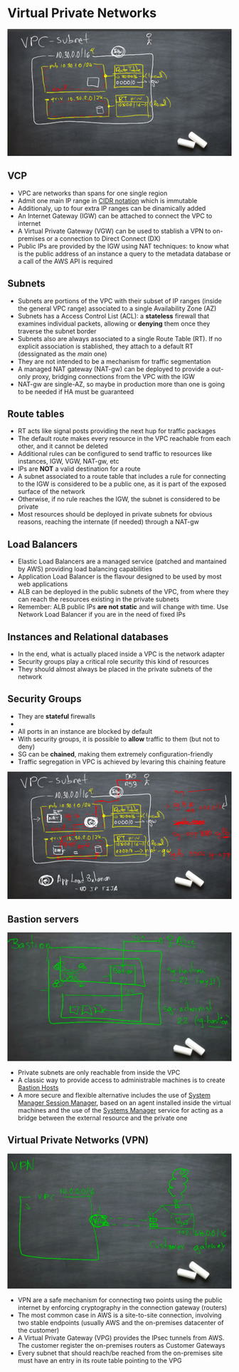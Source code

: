 # Virtual Private Networks

![Simple vpc with two subnets](02-subnets.png)

## VCP

* VPC are networks than spans for one single region
* Admit one main IP range in [CIDR notation](https://en.wikipedia.org/wiki/Classless_Inter-Domain_Routing) which is immutable
* Additionaly, up to four extra IP ranges can be dinamically added
* An Internet Gateway (IGW) can be attached to connect the VPC to internet
* A Virtual Private Gateway (VGW) can be used to stablish a VPN to on-premises or a connection to Direct Connect (DX)
* Public IPs are provided by the IGW using NAT techniques: to know what is the public address of an instance a query to the metadata database or a call of the AWS API is required

## Subnets

* Subnets are portions of the VPC with their subset of IP ranges (inside the general VPC range) associated to a single Availability Zone (AZ)
* Subnets has a Access Control List (ACL): a **stateless** firewall that examines individual packets, allowing or **denying** them once they traverse the subnet border
* Subnets also are always associated to a single Route Table (RT). If no explicit association is stablished, they attach to a default RT (dessignated as the *main* one)
* They are not intended to be a mechanism for traffic segmentation
* A managed NAT gateway (NAT-gw) can be deployed to provide a out-only proxy, bridging connections from the VPC with the IGW
* NAT-gw are single-AZ, so maybe in production more than one is going to be needed if HA must be guaranteed

## Route tables

* RT acts like signal posts providing the next hup for traffic packages
* The default route makes every resource in the VPC reachable from each other, and it cannot be deleted
* Additional rules can be configured to send traffic to resources like instances, IGW, VGW, NAT-gw, etc
* IPs are **NOT** a valid destination for a route
* A subnet associated to a route table that includes a rule for connecting to the IGW is considered to be a public one, as it is part of the exposed surface of the network
* Otherwise, if no rule reaches the IGW, the subnet is considered to be private
* Most resources should be deployed in private subnets for obvious reasons, reaching the internate (if needed) through a NAT-gw

## Load Balancers

* Elastic Load Balancers are a managed service (patched and mantained by AWS) providing load balancing capabilities
* Application Load Balancer is the flavour designed to be used by most web applications
* ALB can be deployed in the public subnets of the VPC, from where they can reach the resources existing in the private subnets
* Remember: ALB public IPs **are not static** and will change with time. Use Network Load Balancer if you are in the need of fixed IPs

## Instances and Relational databases

* In the end, what is actually placed inside a VPC is the network adapter
* Security groups play a critical role security this kind of resources
* They should almost always be placed in the private subnets of the network

## Security Groups

* They are **stateful** firewalls
* 
* All ports in an instance are blocked by default
* With security groups, it is possible to **allow** traffic to them (but not to deny)
* SG can be **chained**, making them extremely configuration-friendly
* Traffic segregation in VPC is achieved by levaring this chaining feature

![More complex vpc diagram](03-subnets.png)

## Bastion servers

![Bastion diagram](bastion.png)

* Private subnets are only reachable from inside the VPC
* A classic way to provide access to administrable machines is to create [Bastion Hosts](https://en.wikipedia.org/wiki/Bastion_host)
* A more secure and flexible alternative includes the use of [System Manager Session Manager](https://docs.aws.amazon.com/systems-manager/latest/userguide/session-manager.html), based on an agent installed inside the virtual machines and the use of the [Systems Manager](https://docs.aws.amazon.com/systems-manager/latest/userguide/what-is-systems-manager.html) service for acting as a bridge between the external resource and the private one

## Virtual Private Networks (VPN)

![VPN site-to-site diagram](vpn.png)

* VPN are a safe mechanism for connecting two points using the public internet by enforcing cryptography in the connection gateway (routers)
* The most common case in AWS is a site-to-site connection, involving two stable endpoints (usually AWS and the on-premises datacenter of the customer)
* A Virtual Private Gateway (VPG) provides the IPsec tunnels from AWS. The customer register the on-premises routers as Customer Gateways
* Every subnet that should reach/be reached from the on-premises site must have an entry in its route table pointing to the VPG